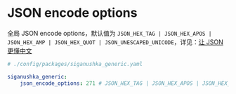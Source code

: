 # JSON encode options

全局 JSON encode options，默认值为 `JSON_HEX_TAG | JSON_HEX_APOS | JSON_HEX_AMP | JSON_HEX_QUOT | JSON_UNESCAPED_UNICODE`，详见：[让 JSON 更懂中文](https://www.laruence.com/2011/10/10/2239.html)

```yaml
# ./config/packages/siganushka_generic.yaml

siganushka_generic:
    json_encode_options: 271 # JSON_HEX_TAG | JSON_HEX_APOS | JSON_HEX_AMP | JSON_HEX_QUOT | JSON_UNESCAPED_UNICODE
```
